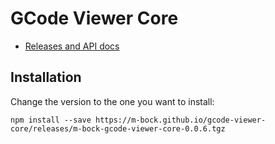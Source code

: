 # GCode Viewer Core

- [Releases and API docs](https://m-bock.github.io/gcode-viewer-core/)

## Installation

Change the version to the one you want to install:

```
npm install --save https://m-bock.github.io/gcode-viewer-core/releases/m-bock-gcode-viewer-core-0.0.6.tgz
```
